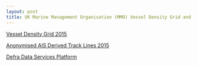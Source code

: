 ```yaml
---
layout: post
title: UK Marine Management Organisation (MMO) Vessel Density Grid and AIS Derived Track Lines
---
```


[Vessel Density Grid 2015](https://www.data.gov.uk/dataset/b7ae1346-7885-4e2d-aedf-c08a37d829ee/vessel-density-grid-2015)

[Anonymised AIS Derived Track Lines 2015](https://www.data.gov.uk/dataset/963c1a7b-5b72-4cce-93f5-3f1e223fd575/anonymised-ais-derived-track-lines-2015)

[Defra Data Services Platform](https://environment.data.gov.uk/dataset/4e725520-a7d0-4879-8e9c-cf1638545e82)
